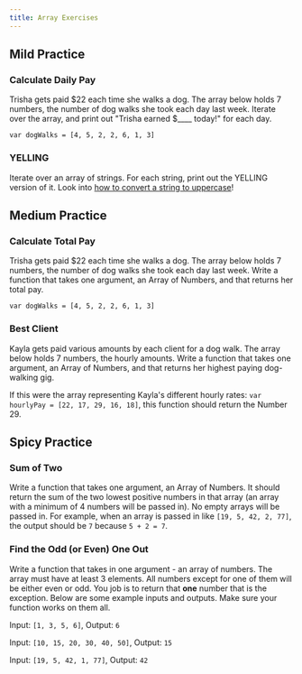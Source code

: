 ```yaml
---
title: Array Exercises
---
```


## Mild Practice

<div class="call-to-action">
  <h3>Calculate Daily Pay</h3>
  <p>Trisha gets paid $22 each time she walks a dog. The array below holds 7 numbers, the number of dog walks she took each day last week. Iterate over the array, and print out "Trisha earned $____ today!" for each day.</p>
  <code class="try-it-code">var dogWalks = [4, 5, 2, 2, 6, 1, 3]</code>
  <p></p>
</div>

<div class="call-to-action">
  <h3>YELLING</h3>
  <p>Iterate over an array of strings. For each string, print out the YELLING version of it. Look into <a href="https://developer.mozilla.org/en-US/docs/Web/JavaScript/Reference/Global_Objects/String/toUpperCase">how to convert a string to uppercase</a>!</p>
</div>

## Medium Practice

<div class="call-to-action">
  <h3>Calculate Total Pay</h3>
  <p>Trisha gets paid $22 each time she walks a dog. The array below holds 7 numbers, the number of dog walks she took each day last week. Write a function that takes one argument, an Array of Numbers, and that returns her total pay.</p>
  <code class="try-it-code">var dogWalks = [4, 5, 2, 2, 6, 1, 3]</code>
  <p></p>
</div>

<div class="call-to-action">
  <h3>Best Client</h3>
  <p>Kayla gets paid various amounts by each client for a dog walk. The array below holds 7 numbers, the hourly amounts. Write a function that takes one argument, an Array of Numbers, and that returns her highest paying dog-walking gig.</p>
  <p>If this were the array representing Kayla's different hourly rates: <code class="try-it-code">var hourlyPay = [22, 17, 29, 16, 18]</code>, this function should return the Number 29.</p>
  </p>
</div>

## Spicy Practice

<div class="call-to-action">
  <h3>Sum of Two</h3>
  <p>Write a function that takes one argument, an Array of Numbers. It should return the sum of the two lowest positive numbers in that array (an array with a minimum of 4 numbers will be passed in). No empty arrays will be passed in. For example, when an array is passed in like <code class="try-it-code">[19, 5, 42, 2, 77]</code>, the output should be <code class="try-it-code">7</code> because <code class="try-it-code">5 + 2 = 7</code>.</p>
</div>

<div class="call-to-action">
  <h3>Find the Odd (or Even) One Out</h3>
  <p>Write a function that takes in one argument - an array of numbers. The array must have at least 3 elements. All numbers except for one of them will be either even or odd. You job is to return that <strong>one</strong> number that is the exception. Below are some example inputs and outputs. Make sure your function works on them all.</p>
  <p>Input: <code class="try-it-code">[1, 3, 5, 6]</code>, Output: <code class="try-it-code">6</code></p>
  <p>Input: <code class="try-it-code">[10, 15, 20, 30, 40, 50]</code>, Output: <code class="try-it-code">15</code></p>
  <p>Input: <code class="try-it-code">[19, 5, 42, 1, 77]</code>, Output: <code class="try-it-code">42</code></p>
</div>
